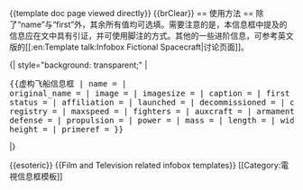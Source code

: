 <noinclude>{{template doc page viewed directly}}</noinclude>
{{brClear}}
== 使用方法 ==
除了“name”与“first”外，其余所有值均可选填。需要注意的是，本信息框中提及的信息应在文中具有引证，并可使用脚注的方式。其他的一些进阶信息，可参考英文版的[[:en:Template talk:Infobox Fictional Spacecraft|讨论页面]]。

{| style="background: transparent;"
|<pre>{{虚构飞船信息框
| name =
| original_name =
| image =
| imagesize =
| caption =
| first =
| last =
| status =
| affiliation =
| launched =
| decommissioned =
| class =
| registry =
| maxspeed =
| fighters =
| auxcraft =
| armaments =
| defense =
| propulsion =
| power =
| mass =
| length =
| width =
| height =
| primeref =
}}</pre>
|}

{{esoteric}}
<includeonly>
{{Film and Television related infobox templates}}
[[Category:電視信息框模板]]
</includeonly>